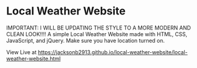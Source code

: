 # Local Weather Website

IMPORTANT: I WILL BE UPDATING THE STYLE TO A MORE MODERN AND CLEAN LOOK!!!!
A simple Local Weather Website made with HTML, CSS, JavaScript, and jQuery. Make sure you have location turned on.

View Live at https://jacksonb2913.github.io/local-weather-website/local-weather-website.html
